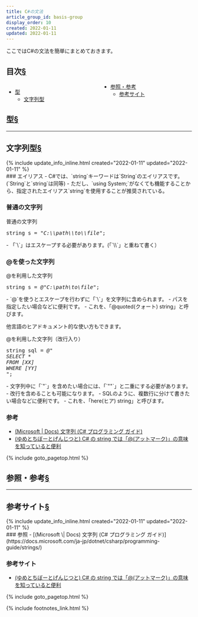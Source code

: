 ```yaml
---
title: C#の文法
article_group_id: basis-group
display_order: 10
created: 2022-01-11
updated: 2022-01-11
---
```

ここではC#の文法を簡単にまとめておきます。

## <a name="index">目次</a><a class="heading-anchor-permalink" href="#目次">§</a>

<div style="column-count: 2;">
    <ul id="index_ul">
        <li><a href="#型">型</a>
            <ul>
                <li><a href="#文字列型">文字列型</a></li>
            </ul>
        </li>
        <li><a href="#参照・参考">参照・参考</a>
            <ul>
                <li><a href="#参考サイト">参考サイト</a></li>
            </ul>
        </li>
    </ul>
</div>

## <a name="型">型</a><a class="heading-anchor-permalink" href="#型">§</a>
* * *
## <a name="文字列型">文字列型</a><a class="heading-anchor-permalink" href="#文字列型">§</a>
<div class="chapter-updated">{% include update_info_inline.html created="2022-01-11" updated="2022-01-11" %}</div>
### エイリアス
- C#では、`string`キーワードは`String`のエイリアスです。(`String`と`string`は同等)
- ただし、`using System;`がなくても機能することから、指定されたエイリアス`string`を使用することが推奨されている。

### 普通の文字列
<div class="code-box-syntax">
<div class="title">普通の文字列</div>
<pre>
string s = <em>"</em><em class="blue">C:\\path\\to\\file</em><em>"</em>;
</pre>
</div>
- 「`\`」はエスケープする必要があります。(「`\\`」と重ねて書く）


### @を使った文字列
<div class="code-box-syntax">
<div class="title">@を利用した文字列</div>
<pre>
string s = <em>@"</em><em class="blue">C:\path\to\file</em><em>"</em>;
</pre>
</div>
- `@`を使うとエスケープを行わずに「`\`」を文字列に含められます。
  - パスを指定したい場合などに便利です。
- これを、「@quoted(クォート) string」と呼びます。

他言語のヒアドキュメント的な使い方もできます。
<div class="code-box-syntax">
<div class="title">@を利用した文字列（改行入り）</div>
<pre>
string sql = <em>@"</em>
<em class="blue">SELECT *
FROM [XX]
WHERE [YY]</em>
<em>"</em>;
</pre>
</div>
- 文字列中に「`"`」を含めたい場合には、「`""`」と二重にする必要があります。
- 改行を含めることも可能になります。
  - SQLのように、複数行に分けて書きたい場合などに便利です。
- これを、「here(ヒア) string」と呼びます。

### 参考
- [(Microsoft \| Docs) 文字列 (C# プログラミング ガイド)](https://docs.microsoft.com/ja-jp/dotnet/csharp/programming-guide/strings/)
- [(ゆめとちぼーとげんじつと) C# の string では「@(アットマーク)」の意味を知っていると便利](https://blog.dreamhive.co.jp/yama/1149.html)

{% include goto_pagetop.html %}

## <a name="参照・参考">参照・参考</a><a class="heading-anchor-permalink" href="#参照・参考">§</a>
* * *
## <a name="参考サイト">参考サイト</a><a class="heading-anchor-permalink" href="#参考サイト">§</a>
<div class="chapter-updated">{% include update_info_inline.html created="2022-01-11" updated="2022-01-11" %}</div>
### 参照
- [(Microsoft \| Docs) 文字列 (C# プログラミング ガイド)](https://docs.microsoft.com/ja-jp/dotnet/csharp/programming-guide/strings/)

### 参考サイト
- [(ゆめとちぼーとげんじつと) C# の string では「@(アットマーク)」の意味を知っていると便利](https://blog.dreamhive.co.jp/yama/1149.html)

{% include goto_pagetop.html %}

{% include footnotes_link.html %}
